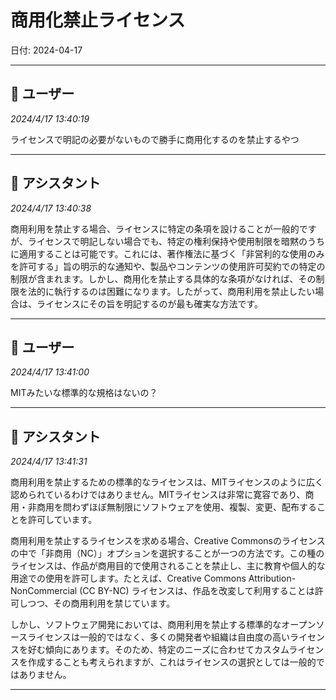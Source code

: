 # 商用化禁止ライセンス

日付: 2024-04-17

---

## 👤 ユーザー
*2024/4/17 13:40:19*

ライセンスで明記の必要がないもので勝手に商用化するのを禁止するやつ

---

## 🤖 アシスタント
*2024/4/17 13:40:38*

商用利用を禁止する場合、ライセンスに特定の条項を設けることが一般的ですが、ライセンスで明記しない場合でも、特定の権利保持や使用制限を暗黙のうちに適用することは可能です。これには、著作権法に基づく「非営利的な使用のみを許可する」旨の明示的な通知や、製品やコンテンツの使用許可契約での特定の制限が含まれます。しかし、商用化を禁止する具体的な条項がなければ、その制限を法的に執行するのは困難になります。したがって、商用利用を禁止したい場合は、ライセンスにその旨を明記するのが最も確実な方法です。

---

## 👤 ユーザー
*2024/4/17 13:41:00*

MITみたいな標準的な規格はないの？

---

## 🤖 アシスタント
*2024/4/17 13:41:31*

商用利用を禁止するための標準的なライセンスは、MITライセンスのように広く認められているわけではありません。MITライセンスは非常に寛容であり、商用・非商用を問わずほぼ無制限にソフトウェアを使用、複製、変更、配布することを許可しています。

商用利用を禁止するライセンスを求める場合、Creative Commonsのライセンスの中で「非商用（NC）」オプションを選択することが一つの方法です。この種のライセンスは、作品が商用目的で使用されることを禁止し、主に教育や個人的な用途での使用を許可します。たとえば、Creative Commons Attribution-NonCommercial (CC BY-NC) ライセンスは、作品を改変して利用することは許可しつつ、その商用利用を禁じています。

しかし、ソフトウェア開発においては、商用利用を禁止する標準的なオープンソースライセンスは一般的ではなく、多くの開発者や組織は自由度の高いライセンスを好む傾向にあります。そのため、特定のニーズに合わせてカスタムライセンスを作成することも考えられますが、これはライセンスの選択としては一般的ではありません。

---
